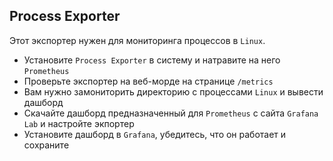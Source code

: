 ## Process Exporter
Этот экспортер нужен для мониторинга процессов в `Linux`. 
 - Установите `Process Exporter` в систему и натравите на него `Prometheus`
 - Проверьте экспортер на веб-морде на странице `/metrics`
 - Вам нужно замониторить директорию с процессами `Linux` и вывести дашборд
 - Скачайте дашборд предназначенный для `Prometheus` с сайта `Grafana Lab` и настройте экпортер
 - Установите дашборд в `Grafana`, убедитесь, что он работает и сохраните
